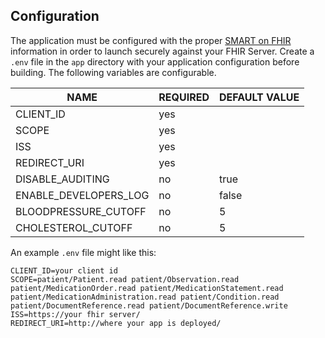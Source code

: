 ## Configuration

The application must be configured with the proper [SMART on FHIR](http://www.hl7.org/fhir/smart-app-launch/#ehr-launch-sequence)
information in order to launch securely against your FHIR Server. Create a `.env` file in the `app` directory with your application configuration before building.
The following variables are configurable.

| NAME                  | REQUIRED | DEFAULT VALUE |
| --------------------- | -------- | ------------- |
| CLIENT_ID             | yes      |               |
| SCOPE                 | yes      |               |
| ISS                   | yes      |               |
| REDIRECT_URI          | yes      |               |
| DISABLE_AUDITING      | no       | true          |
| ENABLE_DEVELOPERS_LOG | no       | false         |
| BLOODPRESSURE_CUTOFF  | no       | 5             |
| CHOLESTEROL_CUTOFF    | no       | 5             |

An example `.env` file might like this:

```
CLIENT_ID=your client id
SCOPE=patient/Patient.read patient/Observation.read patient/MedicationOrder.read patient/MedicationStatement.read patient/MedicationAdministration.read patient/Condition.read patient/DocumentReference.read patient/DocumentReference.write
ISS=https://your fhir server/
REDIRECT_URI=http://where your app is deployed/
```
